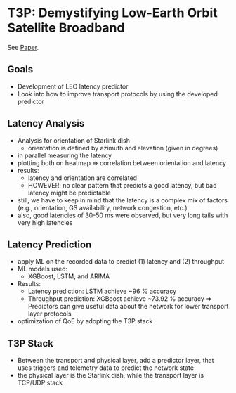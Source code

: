 # T3P: Demystifying Low-Earth Orbit Satellite Broadband

See [Paper](../papers/t3p_demystifying_leo_sat_broadband.pdf).

## Goals

- Development of LEO latency predictor
- Look into how to improve transport protocols by using the developed predictor

## Latency Analysis

- Analysis for orientation of Starlink dish
    - orientation is defined by azimuth and elevation (given in degrees)
- in parallel measuring the latency
- plotting both on heatmap ⇒ correlation between orientation and latency
- results:
    - latency and orientation are correlated
    - HOWEVER: no clear pattern that predicts a good latency, but bad latency might be predictable
- still, we have to keep in mind that the latency is a complex mix of factors (e.g., orientation, GS availability, network congestion, etc.)
- also, good latencies of 30-50 ms were observed, but very long tails with very high latencies

## Latency Prediction

- apply ML on the recorded data to predict (1) latency and (2) throughput
- ML models used:
    - XGBoost, LSTM, and ARIMA
- Results:
    - Latency prediction: LSTM achieve ~96 % accuracy
    - Throughput prediction: XGBoost achieve ~73.92 % accuracy
⇒ Predictors can give useful data about the network for lower transport layer protocols
- optimization of QoE by adopting the T3P stack

## T3P Stack

- Between the transport and physical layer, add a predictor layer, that uses triggers and telemetry data to predict the network state
- the physical layer is the Starlink dish, while the transport layer is TCP/UDP stack
